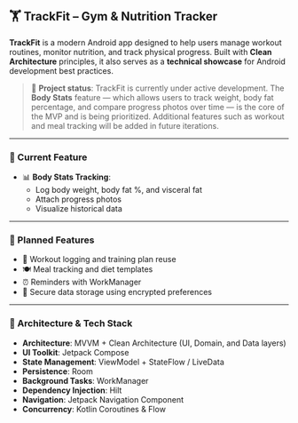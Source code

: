 ## 🏋️ TrackFit – Gym & Nutrition Tracker

**TrackFit** is a modern Android app designed to help users manage workout routines, monitor nutrition, and track physical progress. Built with **Clean Architecture** principles, it also serves as a **technical showcase** for Android development best practices.

> 🚧 **Project status**: TrackFit is currently under active development. The **Body Stats** feature — which allows users to track weight, body fat percentage, and compare progress photos over time — is the core of the MVP and is being prioritized. Additional features such as workout and meal tracking will be added in future iterations.

---

### 📱 Current Feature

- 📊 **Body Stats Tracking**:
    - Log body weight, body fat %, and visceral fat
    - Attach progress photos
    - Visualize historical data

---

### 🚀 Planned Features

- 💪 Workout logging and training plan reuse
- 🍽️ Meal tracking and diet templates
- ⏰ Reminders with WorkManager
- 🔐 Secure data storage using encrypted preferences

---

### 🧠 Architecture & Tech Stack

- **Architecture**: MVVM + Clean Architecture (UI, Domain, and Data layers)
- **UI Toolkit**: Jetpack Compose
- **State Management**: ViewModel + StateFlow / LiveData
- **Persistence**: Room
- **Background Tasks**: WorkManager
- **Dependency Injection**: Hilt
- **Navigation**: Jetpack Navigation Component
- **Concurrency**: Kotlin Coroutines & Flow